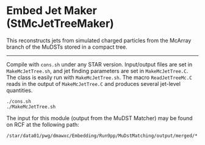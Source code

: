# Embed Jet Maker (StMcJetTreeMaker)

This reconstructs jets from simulated charged particles from the McArray branch of the MuDSTs stored in a compact tree. 

---

Compile with `cons.sh` under any STAR version. Input/output files are set in `MakeMcJetTree.sh`, and jet finding parameters are set in `MakeMcJetTree.C`. The class is easily run with `MakeMcJetTree.sh`. The macro `ReadJetTreeMc.C` reads in the output of `MakeMcJetTree.C` and produces several jet-level quantities.

```
./cons.sh
./MakeMcJetTree.sh
```

The input for this module (output from the MuDST Matcher)  may be found on RCF at the following path:

```
/star/data01/pwg/dmawxc/Embedding/Run9pp/MuDstMatching/output/merged/*.root
```
